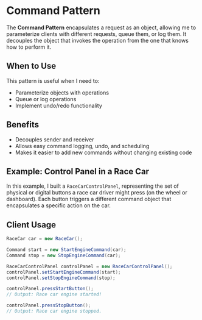 # Command Pattern

The **Command Pattern** encapsulates a request as an object, allowing me to parameterize clients with different requests, queue them, or log them. It decouples the object that invokes the operation from the one that knows how to perform it.

## When to Use

This pattern is useful when I need to:

- Parameterize objects with operations
- Queue or log operations
- Implement undo/redo functionality

## Benefits

- Decouples sender and receiver
- Allows easy command logging, undo, and scheduling
- Makes it easier to add new commands without changing existing code

## Example: Control Panel in a Race Car

In this example, I built a `RaceCarControlPanel`, representing the set of physical or digital buttons a race car driver might press (on the wheel or dashboard). Each button triggers a different command object that encapsulates a specific action on the car.

## Client Usage

```java
RaceCar car = new RaceCar();

Command start = new StartEngineCommand(car);
Command stop = new StopEngineCommand(car);

RaceCarControlPanel controlPanel = new RaceCarControlPanel();
controlPanel.setStartEngineCommand(start);
controlPanel.setStopEngineCommand(stop);

controlPanel.pressStartButton();
// Output: Race car engine started!

controlPanel.pressStopButton();
// Output: Race car engine stopped.
```